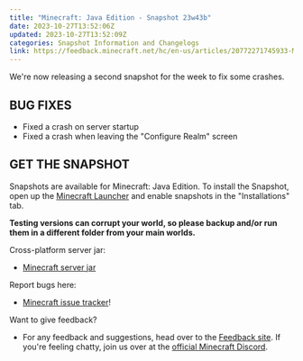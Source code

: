 ```yaml
---
title: "Minecraft: Java Edition - Snapshot 23w43b"
date: 2023-10-27T13:52:06Z
updated: 2023-10-27T13:52:09Z
categories: Snapshot Information and Changelogs
link: https://feedback.minecraft.net/hc/en-us/articles/20772271745933-Minecraft-Java-Edition-Snapshot-23w43b
---
```


We're now releasing a second snapshot for the week to fix some crashes.

## BUG FIXES

- Fixed a crash on server startup
- Fixed a crash when leaving the "Configure Realm" screen

## GET THE SNAPSHOT

Snapshots are available for Minecraft: Java Edition. To install the Snapshot, open up the [Minecraft Launcher](https://www.minecraft.net/download.html) and enable snapshots in the "Installations" tab.

**Testing versions can corrupt your world, so please backup and/or run them in a different folder from your main worlds.**

Cross-platform server jar:

- [Minecraft server jar](https://piston-data.mojang.com/v1/objects/e7f9a4ca5ad3cadee399aa90f1d37f3ee94f292c/server.jar)

Report bugs here:

- [Minecraft issue tracker](https://bugs.mojang.com/projects/MC/summary)!

Want to give feedback?

- For any feedback and suggestions, head over to the [Feedback site](https://feedback.minecraft.net/). If you're feeling chatty, join us over at the [official Minecraft Discord](https://discordapp.com/invite/minecraft).
